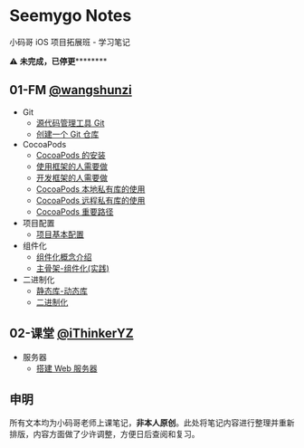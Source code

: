 # Seemygo Notes

小码哥 iOS 项目拓展班 - 学习笔记

⚠️ **未完成，已停更**********

<!--https://github.com/ripperhe/Seemygo-notes/blob/master/docs/article/**/**/**.md-->

## 01-FM [@wangshunzi](https://github.com/wangshunzi)

* Git
	* [源代码管理工具 Git](https://github.com/ripperhe/Seemygo-notes/blob/master/docs/article/01-FM/Git/git.md)
	* [创建一个 Git 仓库](https://github.com/ripperhe/Seemygo-notes/blob/master/docs/article/01-FM/Git/create-git.md)
* CocoaPods
	* [CocoaPods 的安装](https://github.com/ripperhe/Seemygo-notes/blob/master/docs/article/01-FM/CocoaPods/cocoapods-install.md)
	* [使用框架的人需要做](https://github.com/ripperhe/Seemygo-notes/blob/master/docs/article/01-FM/CocoaPods/use-cocoapods.md)
	* [开发框架的人需要做](https://github.com/ripperhe/Seemygo-notes/blob/master/docs/article/01-FM/CocoaPods/develop-cocoapods.md)
	* [CocoaPods 本地私有库的使用](https://github.com/ripperhe/Seemygo-notes/blob/master/docs/article/01-FM/CocoaPods/private-local-cocoapods.md)
	* [CocoaPods 远程私有库的使用](https://github.com/ripperhe/Seemygo-notes/blob/master/docs/article/01-FM/CocoaPods/private-remote-cocoapods.md)
	* [CocoaPods 重要路径](https://github.com/ripperhe/Seemygo-notes/blob/master/docs/article/01-FM/CocoaPods/cocoapods-important.md)
* 项目配置
	* [项目基本配置](https://github.com/ripperhe/Seemygo-notes/blob/master/docs/article/01-FM/Config/project-config.md)
* 组件化
	* [组件化概念介绍](https://github.com/ripperhe/Seemygo-notes/blob/master/docs/article/01-FM/Component/component.md)
	* [主骨架-组件化(实践)](https://github.com/ripperhe/Seemygo-notes/blob/master/docs/article/01-FM/Component/core-component.md)
* 二进制化
	* [静态库-动态库](https://github.com/ripperhe/Seemygo-notes/blob/master/docs/article/01-FM/Binary/static-dynamic-library.md)
	* [二进制化](https://github.com/ripperhe/Seemygo-notes/blob/master/docs/article/01-FM/Binary/bit-code.md)


## 02-课堂 [@iThinkerYZ](https://github.com/iThinkerYZ)

* 服务器
	* [搭建 Web 服务器](https://github.com/ripperhe/Seemygo-notes/blob/master/docs/article/02-Class/Web/create-web.md)

## 申明

所有文本均为小码哥老师上课笔记，**非本人原创**。此处将笔记内容进行整理并重新排版，内容方面做了少许调整，方便日后查阅和复习。
